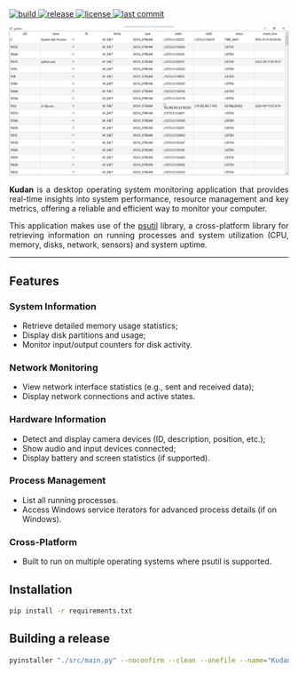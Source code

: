 <div align="left">
  <a href="https://github.com/SantosVilanculos/kudan/actions">
    <img
      src="https://img.shields.io/github/actions/workflow/status/SantosVilanculos/kudan/release.yml"
      alt="build"
    />
  </a>
  <a href="https://github.com/SantosVilanculos/kudan/releases">
    <img alt="release" src="https://img.shields.io/github/v/release/SantosVilanculos/kudan"/>
  </a>
  <a href="https://github.com/SantosVilanculos/kudan/blob/main/LICENSE">
    <img
      src="https://img.shields.io/github/license/SantosVilanculos/kudan"
      alt="license"
    />
  </a>
  <a href="https://github.com/SantosVilanculos/kudan/commits/main">
    <img
      src="https://img.shields.io/github/last-commit/SantosVilanculos/kudan"
      alt="last commit"
    />
  </a>
</div>

![](./screenshot.png)

<p align="justify">
 <strong>Kudan</strong> is a desktop operating system monitoring application that provides real-time insights into system performance, resource management and key metrics, offering a reliable and efficient way to monitor your computer.
 <p/>
 <p align="justify">
    This application makes use of the <a href="https://github.com/giampaolo/psutil">psutil</a> library, a cross-platform library for retrieving information on running processes and system utilization (CPU, memory, disks, network, sensors) and system uptime.
</p>

---

## Features

### System Information

- Retrieve detailed memory usage statistics;
- Display disk partitions and usage;
- Monitor input/output counters for disk activity.

### Network Monitoring

- View network interface statistics (e.g., sent and received data);
- Display network connections and active states.

### Hardware Information

- Detect and display camera devices (ID, description, position, etc.);
- Show audio and input devices connected;
- Display battery and screen statistics (if supported).

### Process Management

- List all running processes.
- Access Windows service iterators for advanced process details (if on Windows).

### Cross-Platform

- Built to run on multiple operating systems where psutil is supported.

## Installation

```sh
pip install -r requirements.txt
```

## Building a release

```sh
pyinstaller "./src/main.py" --noconfirm --clean --onefile --name="Kudan" --icon="./favicon.ico" --add-data="./favicon.ico:./" --add-data="./res:./res" --windowed
```
